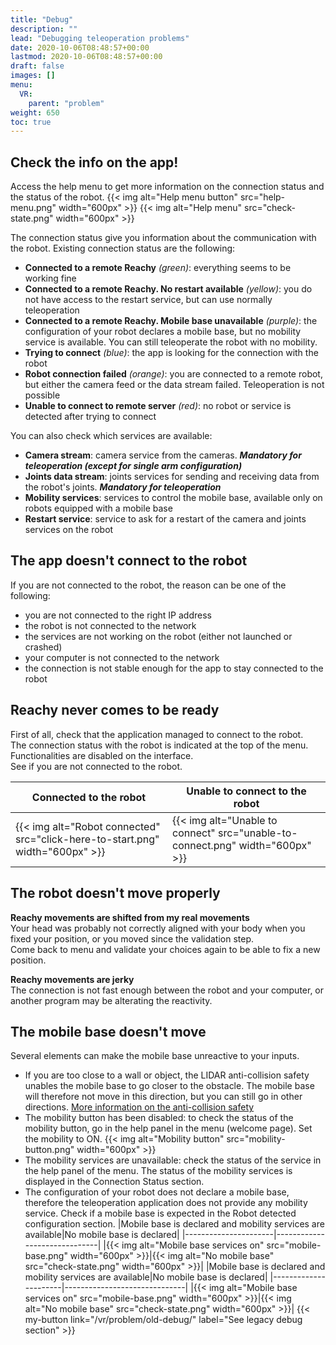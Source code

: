 ```yaml
---
title: "Debug"
description: ""
lead: "Debugging teleoperation problems"
date: 2020-10-06T08:48:57+00:00
lastmod: 2020-10-06T08:48:57+00:00
draft: false
images: []
menu:
  VR:
    parent: "problem"
weight: 650
toc: true
---
```


## Check the info on the app!
Access the help menu to get more information on the connection status and the status of the robot.
{{< img alt="Help menu button" src="help-menu.png" width="600px" >}}
{{< img alt="Help menu" src="check-state.png" width="600px" >}}

The connection status give you information about the communication with the robot. Existing connection status are the following:
* **Connected to a remote Reachy** *(green)*: everything seems to be working fine
* **Connected to a remote Reachy. No restart available** *(yellow)*: you do not have access to the restart service, but can use normally teleoperation
* **Connected to a remote Reachy. Mobile base unavailable** *(purple)*: the configuration of your robot declares a mobile base, but no mobility service is available. You can still teleoperate the robot with no mobility.
* **Trying to connect** *(blue)*: the app is looking for the connection with the robot
* **Robot connection failed** *(orange)*: you are connected to a remote robot, but either the camera feed or the data stream failed. Teleoperation is not possible
* **Unable to connect to remote server** *(red)*: no robot or service is detected after trying to connect

You can also check which services are available:
* **Camera stream**: camera service from the cameras. ***Mandatory for teleoperation (except for single arm configuration)***
* **Joints data stream**: joints services for sending and receiving data from the robot's joints. ***Mandatory for teleoperation***
* **Mobility services**: services to control the mobile base, available only on robots equipped with a mobile base
* **Restart service**: service to ask for a restart of the camera and joints services on the robot

## The app doesn't connect to the robot

If you are not connected to the robot, the reason can be one of the following:
* you are not connected to the right IP address
* the robot is not connected to the network
* the services are not working on the robot (either not launched or crashed)
* your computer is not connected to the network
* the connection is not stable enough for the app to stay connected to the robot

## Reachy never comes to be ready

First of all, check that the application managed to connect to the robot.  
The connection status with the robot is indicated at the top of the menu.
Functionalities are disabled on the interface.  
See  if you are not connected to the robot.  

|Connected to the robot|Unable to connect to the robot|
|----------------------|------------------------------|
|{{< img alt="Robot connected" src="click-here-to-start.png" width="600px" >}}|{{< img alt="Unable to connect" src="unable-to-connect.png" width="600px" >}}|



## The robot doesn't move properly
**Reachy movements are shifted from my real movements**  
Your head was probably not correctly aligned with your body when you fixed your position, or you moved since the validation step.  
Come back to menu and validate your choices again to be able to fix a new position.  

**Reachy movements are jerky**  
The connection is not fast enough between the robot and your computer, or another program may be alterating the reactivity.  

## The mobile base doesn't move
Several elements can make the mobile base unreactive to your inputs.  
* If you are too close to a wall or object, the LIDAR anti-collision safety unables the mobile base to go closer to the obstacle. The mobile base will therefore not move in this direction, but you can still go in other directions. [More information on the anti-collision safety](https://docs.pollen-robotics.com/sdk/mobile-base/safety/)
* The mobility button has been disabled: to check the status of the mobility button, go in the help panel in the menu (welcome page). Set the mobility to ON.
{{< img alt="Mobility button" src="mobility-button.png" width="600px" >}}
* The mobility services are unavailable: check the status of the service in the help panel of the menu. The status of the mobility services is displayed in the Connection Status section. 
* The configuration of your robot does not declare a mobile base, therefore the teleoperation application does not provide any mobility service. Check if a mobile base is expected in the Robot detected configuration section.
|Mobile base is declared and mobility services are available|No mobile base is declared|
|----------------------|------------------------------|
|{{< img alt="Mobile base services on" src="mobile-base.png" width="600px" >}}|{{< img alt="No mobile base" src="check-state.png" width="600px" >}}|
|Mobile base is declared and mobility services are available|No mobile base is declared|
|----------------------|------------------------------|
|{{< img alt="Mobile base services on" src="mobile-base.png" width="600px" >}}|{{< img alt="No mobile base" src="check-state.png" width="600px" >}}|
{{< my-button link="/vr/problem/old-debug/" label="See legacy debug section" >}}
